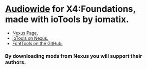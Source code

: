 # [Audiowide](https://fonts.google.com/specimen/Audiowide) for X4:Foundations, made with ioTools by iomatix.

- [Nexus Page.](#TODO-)
- [ioTools on Nexus.](https://www.nexusmods.com/x4foundations/mods/1420)
- [FontTools on the GitHub.](https://github.com/iomatix/ioTools-X4Foundations/tree/main/FontTools)


### By downloading mods from Nexus you will support their authors.
